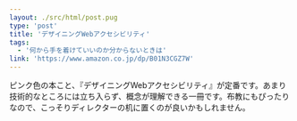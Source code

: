 ```yaml
---
layout: ./src/html/post.pug
type: 'post'
title: 'デザイニングWebアクセシビリティ'
tags:
  - '何から手を着けていいのか分からないときは'
link: 'https://www.amazon.co.jp/dp/B01N3CGZ7W'
---
```

ピンク色の本こと、『デザイニングWebアクセシビリティ』が定番です。あまり技術的なところには立ち入らず、概念が理解できる一冊です。布教にもぴったりなので、こっそりディレクターの机に置くのが良いかもしれません。